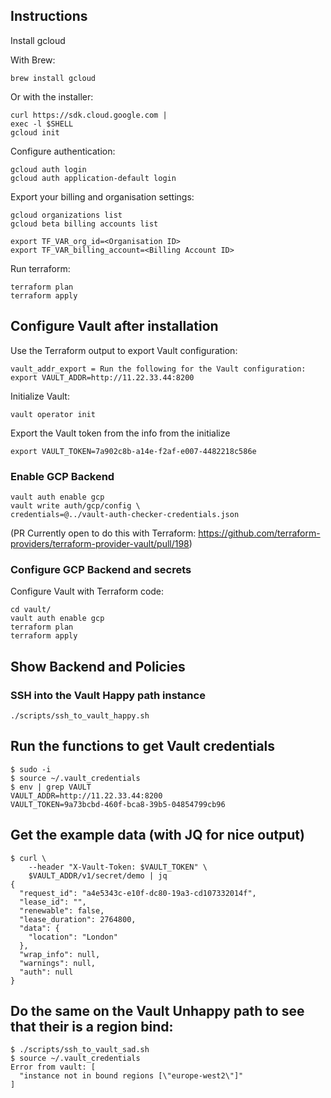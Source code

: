 ## Instructions

Install gcloud

With Brew:

```
brew install gcloud
```

Or with the installer:

```
curl https://sdk.cloud.google.com |
exec -l $SHELL
gcloud init
```

Configure authentication:

```
gcloud auth login
gcloud auth application-default login
```

Export your billing and organisation settings:
```
gcloud organizations list
gcloud beta billing accounts list

export TF_VAR_org_id=<Organisation ID>
export TF_VAR_billing_account=<Billing Account ID>
```

Run terraform:

```
terraform plan
terraform apply
```

## Configure Vault after installation

Use the Terraform output to export Vault configuration:

```
vault_addr_export = Run the following for the Vault configuration: export VAULT_ADDR=http://11.22.33.44:8200
```

Initialize Vault:
```
vault operator init
```

Export the Vault token from the info from the initialize
```
export VAULT_TOKEN=7a902c8b-a14e-f2af-e007-4482218c586e
```

### Enable GCP Backend
```
vault auth enable gcp
vault write auth/gcp/config \
credentials=@../vault-auth-checker-credentials.json
```

(PR Currently open to do this with Terraform: https://github.com/terraform-providers/terraform-provider-vault/pull/198)

### Configure GCP Backend and secrets

Configure Vault with Terraform code:
```
cd vault/
vault auth enable gcp
terraform plan
terraform apply
```

## Show Backend and Policies

### SSH into the Vault Happy path instance

```
./scripts/ssh_to_vault_happy.sh
```

## Run the functions to get Vault credentials

```
$ sudo -i
$ source ~/.vault_credentials
$ env | grep VAULT
VAULT_ADDR=http://11.22.33.44:8200
VAULT_TOKEN=9a73bcbd-460f-bca8-39b5-04854799cb96
```

## Get the example data (with JQ for nice output)

```
$ curl \
    --header "X-Vault-Token: $VAULT_TOKEN" \
    $VAULT_ADDR/v1/secret/demo | jq
{
  "request_id": "a4e5343c-e10f-dc80-19a3-cd107332014f",
  "lease_id": "",
  "renewable": false,
  "lease_duration": 2764800,
  "data": {
    "location": "London"
  },
  "wrap_info": null,
  "warnings": null,
  "auth": null
}
```

## Do the same on the Vault Unhappy path to see that their is a region bind:

```
$ ./scripts/ssh_to_vault_sad.sh
$ source ~/.vault_credentials
Error from vault: [
  "instance not in bound regions [\"europe-west2\"]"
]
```
